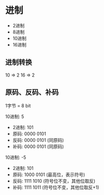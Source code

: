 # 进制

- 2进制
- 8进制
- 10进制
- 16进制

## 进制转换

10 => 2
16 => 2


## 原码、反码、补码

1字节 = 8 bit

10进制: 5
- 2进制:  101
- 原码: 0000 0101
- 反码: 0000 0101 (同原码)
- 补码: 0000 0101 (同原码)


10进制: -5
- 2进制:  101
- 原码: 1000 0101 (最高位，表示符号)
- 反码: 1111 1010 (符号位不变，其他位取反)
- 补码: 1111 1011 (符号位不变，其他位取反+1)
